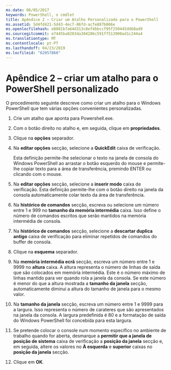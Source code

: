 ```yaml
---
ms.date: 06/05/2017
keywords: PowerShell, o cmdlet
title: Apêndice 2 – Criar um Atalho Personalizado para o PowerShell
ms.assetid: 5d4fd421-5d43-4ec7-86fd-acfe887b066e
ms.openlocfilehash: e8081b7a64d313c8ef4bbccf95f250445dd68ad9
ms.sourcegitcommit: e7445ba8203da304286c591ff513900ad1c244a4
ms.translationtype: MT
ms.contentlocale: pt-PT
ms.lasthandoff: 04/23/2019
ms.locfileid: "62057860"
---
```

# <a name="appendix-2---creating-a-custom-powershell-shortcut"></a>Apêndice 2 – criar um atalho para o PowerShell personalizado

O procedimento seguinte descreve como criar um atalho para o Windows PowerShell que tem várias opções convenientes personalizadas.

1. Crie um atalho que aponta para Powershell.exe.

2. Com o botão direito no atalho e, em seguida, clique em **propriedades**.

3. Clique na **opções** separador.

4. Na **editar opções** secção, selecione a **QuickEdit** caixa de verificação.

    Esta definição permite-lhe selecionar o texto na janela de consola do Windows PowerShell ao arrastar o botão esquerdo do mouse e permite-lhe copiar texto para a área de transferência, premindo ENTER ou clicando com o mouse.

5. Na **editar opções** secção, selecione a **inserir modo** caixa de verificação. Esta definição permite-lhe com o botão direito na janela da consola automaticamente colar texto da área de transferência.

6. Na **histórico de comandos** secção, escreva ou selecione um número entre 1 e 999 no **tamanho da memória intermédia** caixa. Isso define o número de comandos escritos que serão mantidos na memória intermédia de consola.

7. Na **histórico de comandos** secção, selecione a **descartar duplica antigo** caixa de verificação para eliminar repetidos de comandos do buffer de consola.

8. Clique na **esquema** separador.

9. Na **memória intermédia ecrã** secção, escreva um número entre 1 e 9999 no **altura** caixa. A altura representa o número de linhas de saída que são colocados em memória intermédia. Este é o número máximo de linhas mantido para ver quando rola a janela da consola. Se este número é menor do que a altura mostrada a **tamanho da janela** secção, automaticamente diminui a altura do tamanho de janela para o mesmo valor.

10. Na **tamanho da janela** secção, escreva um número entre 1 e 9999 para a largura. Isso representa o número de carateres que são apresentados na janela da consola. A largura predefinida é 80 e a formatação de saída do Windows PowerShell foi concebida para esta largura.

11. Se pretende colocar o console num momento específico no ambiente de trabalho quando for aberta, desmarque a **permitir que a janela de posição de sistema** caixa de verificação a **posição da janela** secção e, em seguida, altere os valores no  **À esquerda** e **superior** caixas no **posição da janela** secção.

12. Clique em **OK**.